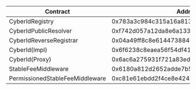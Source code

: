 | Contract                        | Address                                    |
| ------------------------------- | ------------------------------------------ |
| CyberIdRegistry                 | 0x783a3c984c315a16a813e3468464262e1dae088e |
| CyberIdPublicResolver           | 0xf742d057a12da8e6a1339c5a0dab05130b86a1d1 |
| CyberIdReverseRegistrar         | 0x04a49ff8c8e6144738841f6ff0a8c04f82f71e3b |
| CyberId(Impl)                   | 0x6f6238c8eaea56f54df418823585d61fdd7de5da |
| CyberId(Proxy)                  | 0x6ac6a275931f721a83ed5d813c87aa7bfb443c3c |
| StableFeeMiddleware             | 0x6180a812d2652adde7b520f9f0d20736cde6f5d5 |
| PermissionedStableFeeMiddleware | 0xc81e61ebdd2f4ce8e4242f7a866bd41935033d0a |
